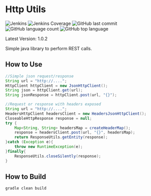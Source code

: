  # Http Utils
![Jenkins](https://img.shields.io/jenkins/build/http/trevorism-build.eastus.cloudapp.azure.com/http-utils)
![Jenkins Coverage](https://img.shields.io/jenkins/coverage/jacoco/http/trevorism-build.eastus.cloudapp.azure.com/http-utils)
![GitHub last commit](https://img.shields.io/github/last-commit/trevorism/http-utils)
![GitHub language count](https://img.shields.io/github/languages/count/trevorism/http-utils)
![GitHub top language](https://img.shields.io/github/languages/top/trevorism/http-utils)
 
Latest Version: 1.0.2 

 
Simple java library to perform REST calls. 
 
## How to Use 
```java
//Simple json request/response
String url = "http://....";
HttpClient httpClient = new JsonHttpClient();
String json = httpClient.get(url);
String jsonResponse = httpClient.post(url, "{}");
```

```java
//Request or response with headers exposed
String url = "http://....";
HeadersHttpClient headersClient = new HeadersJsonHttpClient();
CloseableHttpResponse response = null;
try {
    Map<String, String> headersMap = createHeaderMap();
    response = headersClient.post(url, "{}", headersMap);
    return ResponseUtils.getEntity(response);
}catch (Exception e){
    throw new RuntimeException(e);
}finally{
    ResponseUtils.closeSilently(response);
}
```

## How to Build
`gradle clean build`